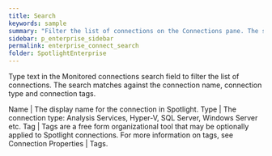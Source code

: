 ```yaml
---
title: Search
keywords: sample
summary: "Filter the list of connections on the Connections pane. The search matches against the connection name, connection type and connection tags."
sidebar: p_enterprise_sidebar
permalink: enterprise_connect_search
folder: SpotlightEnterprise
---
```



Type text in the Monitored connections search field to filter the list of connections. The search matches against the connection name, connection type and connection tags.

Name | The display name for the connection in Spotlight.
Type | The connection type: Analysis Services, Hyper-V, SQL Server, Windows Server etc.
Tag | Tags are a free form organizational tool that may be optionally applied to Spotlight connections. For more information on tags, see Connection Properties \| Tags.
